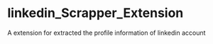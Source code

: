 # linkedin_Scrapper_Extension
A extension for extracted the profile information of linkedin account
